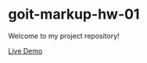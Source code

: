 # goit-markup-hw-01

Welcome to my project repository!

[Live Demo](https://nicsbalanay19.github.io/goit-markup-hw-02/)
